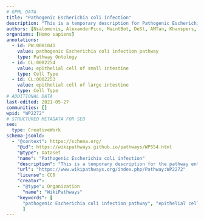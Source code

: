 ```yaml
---
# GPML DATA
title: "Pathogenic Escherichia coli infection"
description: "This is a temporary description for Pathogenic Escherichia coli infection"
authors: [Nsalomonis, AlexanderPico, MaintBot, DeSl, AMTan, Khanspers, Marvin M2]
organisms: [Homo sapiens]
annotations:
  - id: PW:0001041
    value: pathogenic Escherichia coli infection pathway
    type: Pathway Ontology
  - id: CL:0002254
    value: epithelial cell of small intestine
    type: Cell Type
  - id: CL:0002253
    value: epithelial cell of large intestine
    type: Cell Type
# ADDITIONAL DATA
last-edited: 2021-05-27
communities: []
wpid: "WP2272"
# STRUCTURED METADATA FOR SEO
seo:
  type: CreativeWork
schema-jsonld:
  - "@context": https://schema.org/
    "@id": https://wikipathways.github.io/pathways/WP554.html
    "@type": Dataset
    "name": "Pathogenic Escherichia coli infection"
    "description": "This is a temporary description for the pathway entitled: Pathogenic Escherichia coli infection"
    "url": "https://www.wikipathways.org/index.php/Pathway:WP2272"
    "license": CC0
    "creator":
    - "@type": Organization
      "name": "WikiPathways"
    "keywords": [
      "pathogenic Escherichia coli infection pathway", "epithelial cell of small intestine", "epithelial cell of large intestine",
      ]
---
```

